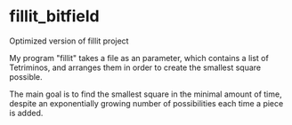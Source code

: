 # fillit_bitfield
Optimized version of fillit project

My program "fillit" takes a file as an parameter, which contains a list of Tetriminos, and
arranges them in order to create the smallest square possible.

The main goal is to find the smallest square in the minimal amount of time, despite
an exponentially growing number of possibilities each time a piece is added.
